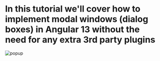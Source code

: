 # In this tutorial we'll cover how to implement modal windows (dialog boxes) in Angular 13 without the need for any extra 3rd party plugins

![popup](https://user-images.githubusercontent.com/15983682/166977065-716b3f1a-a45a-47e1-8962-56686c2b1067.png)
